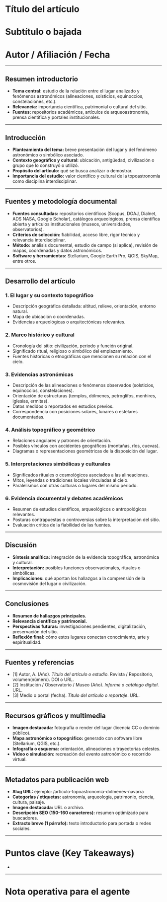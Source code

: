 <!-- ============================================================= -->
<!-- PLANTILLA DE ARTÍCULO DE DIVULGACIÓN TOPO-ASTRONÓMICA EXTENSO -->
<!-- Lista para publicación web / blog                             -->
<!-- Basada en fuentes abiertas, científicas y verificables         -->
<!-- ============================================================= -->

# Título del artículo
<!-- Instrucción: Título preciso y evocador (máx. 90 caracteres). Ejemplo: "El templo que miraba a Orión: alineaciones celestes en la arquitectura sagrada de Navarra". -->

# Subtítulo o bajada
<!-- Instrucción: Frase breve que amplíe el enfoque o aporte una idea clave sobre la observación astronómica o simbólica. -->

# Autor / Afiliación / Fecha
<!-- Instrucción: Indicar nombre completo, institución o medio, y fecha exacta de publicación. -->

---

## Resumen introductorio
- **Tema central:** estudio de la relación entre el lugar analizado y fenómenos astronómicos (alineaciones, solsticios, equinoccios, constelaciones, etc.).  
- **Relevancia:** importancia científica, patrimonial o cultural del sitio.  
- **Fuentes:** repositorios académicos, artículos de arqueoastronomía, prensa científica y portales institucionales.  
<!-- Instrucción: Redactar entre 120 y 200 palabras, con un tono divulgativo y riguroso. -->

---

## Introducción
- **Planteamiento del tema:** breve presentación del lugar y del fenómeno astronómico o simbólico asociado.  
- **Contexto geográfico y cultural:** ubicación, antigüedad, civilización o grupo que lo construyó o utilizó.  
- **Propósito del artículo:** qué se busca analizar o demostrar.  
- **Importancia del estudio:** valor científico y cultural de la topoastronomía como disciplina interdisciplinar.  
<!-- Instrucción: Introducir el tema con equilibrio entre narrativa científica y contexto histórico. -->

---

## Fuentes y metodología documental
- **Fuentes consultadas:** repositorios científicos (Scopus, DOAJ, Dialnet, ADS NASA, Google Scholar), catálogos arqueológicos, prensa científica abierta y artículos institucionales (museos, universidades, observatorios).  
- **Criterios de selección:** fiabilidad, acceso libre, rigor técnico y relevancia interdisciplinar.  
- **Método:** análisis documental, estudio de campo (si aplica), revisión de mapas, coordenadas y datos astronómicos.  
- **Software y herramientas:** Stellarium, Google Earth Pro, QGIS, SkyMap, entre otros.  
<!-- Instrucción: Explicar cómo se recopiló la información y cómo se validaron las observaciones. -->

---

## Desarrollo del artículo

### 1. El lugar y su contexto topográfico
- Descripción geográfica detallada: altitud, relieve, orientación, entorno natural.  
- Mapa de ubicación o coordenadas.  
- Evidencias arqueológicas o arquitectónicas relevantes.  
<!-- Instrucción: Situar al lector en el espacio físico y cultural del sitio. -->

### 2. Marco histórico y cultural
- Cronología del sitio: civilización, periodo y función original.  
- Significado ritual, religioso o simbólico del emplazamiento.  
- Fuentes históricas o etnográficas que mencionen su relación con el cielo.  
<!-- Instrucción: Contextualizar el sitio desde el punto de vista histórico y cultural. -->

### 3. Evidencias astronómicas
- Descripción de las alineaciones o fenómenos observados (solsticios, equinoccios, constelaciones).  
- Orientación de estructuras (templos, dólmenes, petroglifos, menhires, iglesias, ermitas).  
- Datos medidos o reportados en estudios previos.  
- Correspondencia con posiciones solares, lunares o estelares documentadas.  
<!-- Instrucción: Apoyar con cifras, coordenadas o referencias técnicas verificables. -->

### 4. Análisis topográfico y geométrico
- Relaciones angulares y patrones de orientación.  
- Posibles vínculos con accidentes geográficos (montañas, ríos, cuevas).  
- Diagramas o representaciones geométricas de la disposición del lugar.  
<!-- Instrucción: Explicar cómo la topografía influye en la percepción o función astronómica. -->

### 5. Interpretaciones simbólicas y culturales
- Significados rituales o cosmológicos asociados a las alineaciones.  
- Mitos, leyendas o tradiciones locales vinculadas al cielo.  
- Paralelismos con otras culturas o lugares del mismo periodo.  
<!-- Instrucción: Vincular el conocimiento técnico con la dimensión simbólica o mítica. -->

### 6. Evidencia documental y debates académicos
- Resumen de estudios científicos, arqueológicos o antropológicos relevantes.  
- Posturas contrapuestas o controversias sobre la interpretación del sitio.  
- Evaluación crítica de la fiabilidad de las fuentes.  
<!-- Instrucción: Citar artículos académicos y discusiones especializadas. -->

---

## Discusión
- **Síntesis analítica:** integración de la evidencia topográfica, astronómica y cultural.  
- **Interpretación:** posibles funciones observacionales, rituales o simbólicas.  
- **Implicaciones:** qué aportan los hallazgos a la comprensión de la cosmovisión del lugar o civilización.  
<!-- Instrucción: Redactar con equilibrio entre análisis técnico y reflexión cultural. -->

---

## Conclusiones
- **Resumen de hallazgos principales.**  
- **Relevancia científica y patrimonial.**  
- **Perspectivas futuras:** investigaciones pendientes, digitalización, preservación del sitio.  
- **Reflexión final:** cómo estos lugares conectan conocimiento, arte y espiritualidad.  
<!-- Instrucción: Cerrar con una reflexión inspiradora y académicamente sólida. -->

---

## Fuentes y referencias
- [1] Autor, A. (Año). *Título del artículo o estudio*. Revista / Repositorio, volumen(número). DOI o URL.  
- [2] Institución / Observatorio / Museo (Año). *Informe o catálogo digital*. URL.  
- [3] Medio o portal (fecha). *Título del artículo o reportaje*. URL.  
<!-- Instrucción: Citar todas las fuentes verificables y de acceso libre utilizadas. -->

---

## Recursos gráficos y multimedia
- **Imagen destacada:** fotografía o render del lugar (licencia CC o dominio público).  
- **Mapa astronómico o topográfico:** generado con software libre (Stellarium, QGIS, etc.).  
- **Infografía o esquema:** orientación, alineaciones o trayectorias celestes.  
- **Video o simulación:** recreación del evento astronómico o recorrido virtual.  
<!-- Instrucción: Indicar autoría, fuente y licencia de uso. -->

---

## Metadatos para publicación web
- **Slug URL:** ejemplo: /articulo-topoastronomia-dolmenes-navarra  
- **Categorías / etiquetas:** astronomía, arqueología, patrimonio, ciencia, cultura, paisaje.  
- **Imagen destacada:** URL o archivo.  
- **Descripción SEO (150–160 caracteres):** resumen optimizado para buscadores.  
- **Extracto breve (1 párrafo):** texto introductorio para portada o redes sociales.  
<!-- Instrucción: Completar estos campos antes de publicar en el CMS. -->

---

# Puntos clave (Key Takeaways)
- <!-- Instrucción: Redactar entre 4 y 6 viñetas que resuman los hallazgos o conclusiones topoastronómicas más relevantes. -->

---

# Nota operativa para el agente
<!--
1) Emplear exclusivamente fuentes abiertas y verificables: repositorios científicos, bases astronómicas, archivos arqueológicos o prensa cultural sin paywall.
2) Mantener tono divulgativo riguroso: accesible al público general pero científicamente sólido.
3) Integrar secciones descriptivas, analíticas y simbólicas de manera equilibrada.
4) Usar hipervínculos activos y citas formateadas coherentemente.
5) Incorporar mapas, coordenadas o esquemas si el tema lo requiere.
6) Incluir metadatos SEO, extracto y formato Markdown/HTML listos para publicación directa.
-->
